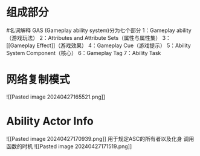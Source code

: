 # 组成部分
#名词解释 GAS (Gameplay ability system)分为七个部分
	1：Gameplay ability （游戏玩法）
	2：Attributes and Attribute Sets（属性与属性集）
	3：[[Gameplay Effect]]（游戏效果）
	4：Gameplay Cue（游戏提示）
	5：Ability System Component（核心）
	6：Gameplay Tag
	7：Ability Task
# 网络复制模式
![[Pasted image 20240427165521.png]]
# Ability Actor Info
![[Pasted image 20240427170939.png]]
用于规定ASC的所有者以及化身
调用函数的时机
![[Pasted image 20240427171519.png]]
